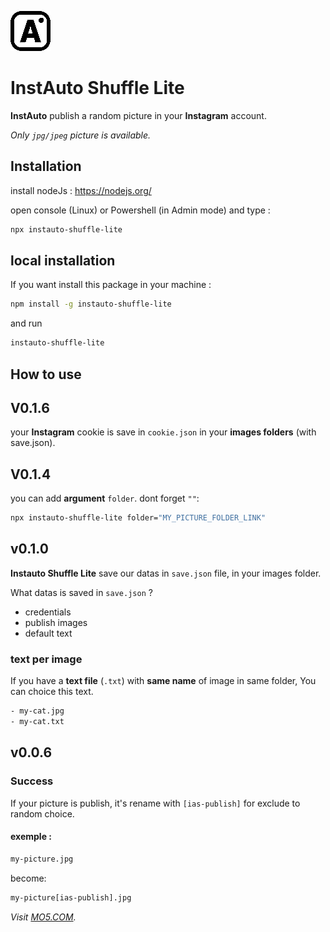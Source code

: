 ![logo](https://github.com/Asso-MO5/instauto-shuffle-lite/blob/master/favicon.png?raw=true)

# InstAuto Shuffle Lite

**InstAuto** publish a random picture in your **Instagram** account.

*Only `jpg/jpeg` picture is available.*


## Installation

install nodeJs : https://nodejs.org/

open console (Linux) or Powershell (in Admin mode) and type : 
```bash
npx instauto-shuffle-lite
```

## local installation
If you want install this package in your machine : 

```bash
npm install -g instauto-shuffle-lite
```
and run 

```bash
instauto-shuffle-lite
```

## How to use

## V0.1.6
your **Instagram** cookie is save in `cookie.json` in your **images folders** (with save.json).

## V0.1.4
you can add **argument** `folder`. dont  forget `""`:
```bash
npx instauto-shuffle-lite folder="MY_PICTURE_FOLDER_LINK"
```
## v0.1.0
**Instauto Shuffle Lite** save our datas in `save.json` file, in your images folder. 

What datas is saved in `save.json` ? 
- credentials
- publish images
- default text

### text per image

If you have a **text file** (`.txt`) with **same name** of image in same folder, You can choice this text. 

```bash
- my-cat.jpg
- my-cat.txt
```

## v0.0.6

### Success
If your picture is publish, it's rename with `[ias-publish]` for exclude to random choice.

#### exemple : 

```bash
my-picture.jpg
```
become: 
```bash
my-picture[ias-publish].jpg
```

*Visit [MO5.COM](https://mo5.com).*